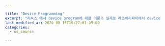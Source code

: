 ```yaml
---

title: "Device Programming"
excerpt: "리눅스 에서 device program에 대한 이론과 실제로 라즈베리파이에서 device programming을 해보고, kernel에 적재시켜 실행 해 봅니다."
last_modified_at: 2020-08-15T10:27:01-05:00
categories:
  - os_course

---
```


